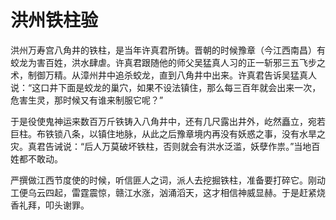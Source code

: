 # 洪州铁柱验

洪州万寿宫八角井的铁柱，是当年许真君所铸。晋朝的时候豫章（今江西南昌）有蛟龙为害百姓，洪水肆虐。许真君跟随他的师父吴猛真人习的正一斩邪三五飞步之术，制御万精。从漳州井中追杀蛟龙，直到八角井中出来。许真君告诉吴猛真人说：“这口井下面是蛟龙的巢穴，如果不设法镇住，那么每三百年就会出来一次，危害生灵，那时候又有谁来制服它呢？”

于是役使鬼神运来数百万斤铁铸入八角井中，还有几尺露出井外，屹然矗立，宛若巨柱。布铁锁八条，以镇住地脉，从此之后豫章境内再没有妖惑之事，没有水旱之灾。真君告诫说：“后人万莫破坏铁柱，否则就会有洪水泛滥，妖孽作祟。”当地百姓都不敢动。

严撰做江西节度使的时候，听信匪人之词，派人去挖掘铁柱，准备要打碎它。刚动工便乌云四起，雷霆震惊，赣江水涨，汹涌滔天，这才相信神威显赫。于是赶紧烧香礼拜，叩头谢罪。
